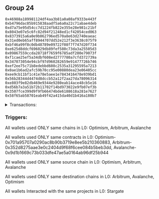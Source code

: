 ## Group 24

```0xd0caf8730c4bc89906b4eec73fa714b2826e7d85
0x46988a189981124df4aa3b81a0a08af9333e443f
0xb4796dac05b915838aadf5a6a0a22c71abae4deb
0xd7a75e95d54cc7d1224fb822e355e28e981c21bf
0x8043e07e5c6fc82d94f21248ed1cf42054ced063
0x8373915a6a0e9b062796ed570a8e63d2740eaeac
0x31ed0eb65aff8944707dd52e212f3e3638c075f9
0xbf46a99f8c0db48789e09722f08f7f747d20f734
0xe625d8ddcf696029db89fef580c73da3a25505d3
0x09867559ccda28718f7659f6785adf200e79073f
0xf1cae25ef5a34dbf608ed2777780a7cfd372739a
0x347073054e94cbf97d960282659e91477726b746
0xef2ee75c71b8edebbd608c2535a31295595a7213
0x0ae1b6ad2afc59b70cc95e00880dea23e06405cc
0xee9cb11bf1c41e78e5aee1e7843416478e939bd1
0x56b28344d4474d8dccb52a12f2aa27da78096314
0xe803f9e82db469e9344e9280eab14ace48cb5e16
0xd56b7a3a51b72b11702f14bd973022e9fb07ef3b
0x3507fce399d9f9fb66474bde6188618a281e7627
0x58f65ab58701eab49f42a415da40d1b416a180b7
```
<details>
<summary>Transactions:</summary>

Hashes: 

Wallet: 0xd0caf8730c4bc89906b4eec73fa714b2826e7d85

       Hash: 0xf9ab184bf1342ad6433cf6dfa79f4928935bfdb7895018c1b41882477f21e8e7
         - source chain: Optimism
         - destination chain: Arbitrum
         - project: Stargate
         - contract: 0x701a95707a0290ac8b90b3719e8ee5b210360883
         - value USD: 44.894448134
       Hash: 0x5717d01737fe01cea389d3f590e183d974dc1da15184078653118a793092fa05
         - source chain: Arbitrum
         - destination chain: Avalanche
         - project: Stargate
         - contract: 0x352d8275aae3e0c2404d9f68f6cee084b5beb3dd
         - value USD: 25.012892259
       Hash: 0xdaf28be0a9e6db3c82ccd10b12af2145d0d6e2ef74e670983158b17003528e62
         - source chain: Avalanche
         - destination chain: Optimism
         - project: Stargate
         - contract: 0x9d1b1669c73b033dfe47ae5a0164ab96df25b944
         - value USD: 22.152829441
       Hash: 0x8e6aa82d62e8443d40f157464e8a8e46d40fbb08ee96614ee2b34362c44158a5
         - source chain: Arbitrum
         - destination chain: Avalanche
         - project: Stargate
         - contract: 0x352d8275aae3e0c2404d9f68f6cee084b5beb3dd
         - value USD: 19.399581309
       Hash: 0x10b07dd6a754e0c37c1f0ca89b4352ff0371192ba809e27055409c7dfcd29908
         - source chain: Avalanche
         - destination chain: Optimism
         - project: Stargate
         - contract: 0x9d1b1669c73b033dfe47ae5a0164ab96df25b944
         - value USD: 16.997565044
Wallet: 0x46988a189981124df4aa3b81a0a08af9333e443f

       Hash:0xdc306cd90725564c55e43f5f141f26cbdfb4cbcc776bb58c5e65969aa83cb58d
         - source chain: Optimism
         - destination chain: Arbitrum
         - project: Stargate
         - contract: 0x701a95707a0290ac8b90b3719e8ee5b210360883
         - value USD: 47.386100171
       Hash:0xe41705a9d1455e4f671a2f1cab4c438fb7fe5716ec5c3a9ca9095f7999b112a0
         - source chain: Arbitrum
         - destination chain: Avalanche
         - project: Stargate
         - contract: 0x352d8275aae3e0c2404d9f68f6cee084b5beb3dd
         - value USD: 27.229105882
       Hash:0x445fed2277c8c2438d4f336cb3d53609e88a2bf2cfaa730be77240a15864f6f4
         - source chain: Avalanche
         - destination chain: Arbitrum
         - project: Stargate
         - contract: 0x9d1b1669c73b033dfe47ae5a0164ab96df25b944
         - value USD: 24.464494483
       Hash:0xc2ad50f66b4abb23ac3bf7bab69499db9325d0b2c18177fb38966502c87f459e
         - source chain: Arbitrum
         - destination chain: Avalanche
         - project: Stargate
         - contract: 0x352d8275aae3e0c2404d9f68f6cee084b5beb3dd
         - value USD: 1.923186967
       Hash:0xddd4193555ac443f49dc966ffdceb174f6265afcf6a25e19ace2f755c7db52b2
         - source chain: Arbitrum
         - destination chain: Avalanche
         - project: Stargate
         - contract: 0x352d8275aae3e0c2404d9f68f6cee084b5beb3dd
         - value USD: 16.657200183
       Hash:0xd039fefc14a7874a77546080b2792ce1faba3316ae2f4bf3987e9788b98812bd
         - source chain: Avalanche
         - destination chain: Optimism
         - project: Stargate
         - contract: 0x9d1b1669c73b033dfe47ae5a0164ab96df25b944
         - value USD: 16.676603804
Wallet: 0xb4796dac05b915838aadf5a6a0a22c71abae4deb

       Hash:0xe93447988f88f3960bcada08ba4f974b71cd6e2f7287bcd525b362c125dd8193
         - source chain: Optimism
         - destination chain: Arbitrum
         - project: Stargate
         - contract: 0x701a95707a0290ac8b90b3719e8ee5b210360883
         - value USD: 47.49578459
       Hash:0x3ab266bfe43164410719d8797c5902a20b7bac7f0a289252f98862f1aefbf6f2
         - source chain: Arbitrum
         - destination chain: Avalanche
         - project: Stargate
         - contract: 0x352d8275aae3e0c2404d9f68f6cee084b5beb3dd
         - value USD: 27.470845755
       Hash:0xe0b38aa8799958daab54ccaa00090fe87221a7cbd2af6206113e7da7d9271b13
         - source chain: Avalanche
         - destination chain: Optimism
         - project: Stargate
         - contract: 0x9d1b1669c73b033dfe47ae5a0164ab96df25b944
         - value USD: 24.664807584
       Hash:0xefc190fac453b70a6e3a99a51e84c42c1a9c4a14b801b948c8c4717480eb34d0
         - source chain: Arbitrum
         - destination chain: Avalanche
         - project: Stargate
         - contract: 0x352d8275aae3e0c2404d9f68f6cee084b5beb3dd
         - value USD: 20.871681697
       Hash:0xcbea5fadfe570aeafd9cf26f354a8c59a0ac850e3c655ae22d14a74cae414425
         - source chain: Avalanche
         - destination chain: Optimism
         - project: Stargate
         - contract: 0x9d1b1669c73b033dfe47ae5a0164ab96df25b944
         - value USD: 19.797875222
Wallet: 0xd7a75e95d54cc7d1224fb822e355e28e981c21bf

       Hash:0x3a01c5aae732ea1503af6b286712067476103805b88e6fe185956626b14a738b
         - source chain: Optimism
         - destination chain: Arbitrum
         - project: Stargate
         - contract: 0x701a95707a0290ac8b90b3719e8ee5b210360883
         - value USD: 47.183186472
       Hash:0x8c3fc87807c9f5d05554c00b66ffaaa8a9c98d683a571e030e825f296e3888ad
         - source chain: Arbitrum
         - destination chain: Avalanche
         - project: Stargate
         - contract: 0x352d8275aae3e0c2404d9f68f6cee084b5beb3dd
         - value USD: 27.6335721
       Hash:0x98d2d16b793d712af68d78ca16bfa9031bfa26890c936c3cdcec121325747b6c
         - source chain: Avalanche
         - destination chain: Optimism
         - project: Stargate
         - contract: 0x9d1b1669c73b033dfe47ae5a0164ab96df25b944
         - value USD: 24.816240033
       Hash:0x1916d191a3f8f21e2afb2fb5d925d4ec12bf8f8afff7db4c488dc038baa736a0
         - source chain: Arbitrum
         - destination chain: Avalanche
         - project: Stargate
         - contract: 0x352d8275aae3e0c2404d9f68f6cee084b5beb3dd
         - value USD: 19.846629715
       Hash:0xf44967044cd071ef4fc9961c8bca4cef9af8967bb6873a1eda0cf5ce0ebd7e59
         - source chain: Avalanche
         - destination chain: Optimism
         - project: Stargate
         - contract: 0x9d1b1669c73b033dfe47ae5a0164ab96df25b944
         - value USD: 18.737850967
Wallet: 0x8043e07e5c6fc82d94f21248ed1cf42054ced063

       Hash:0x4231ccf8fff54e2483065312f0e4e65f8cd7c60840bdcad4d4162c968d0c5676
         - source chain: Optimism
         - destination chain: Arbitrum
         - project: Stargate
         - contract: 0x701a95707a0290ac8b90b3719e8ee5b210360883
         - value USD: 486.106322008
       Hash:0x437be949ac7756edf47f9a4abe2b1260c0e4508ef4396ff2939c8b5fc33f43bf
         - source chain: Arbitrum
         - destination chain: Avalanche
         - project: Stargate
         - contract: 0x352d8275aae3e0c2404d9f68f6cee084b5beb3dd
         - value USD: 243.234005637
       Hash:0xe5608bafa9a8e6daef48289950ab3c5bb32d4f33cac4316c9d56368be53a0ecc
         - source chain: Avalanche
         - destination chain: Optimism
         - project: Stargate
         - contract: 0x9d1b1669c73b033dfe47ae5a0164ab96df25b944
         - value USD: 239.491775299
       Hash:0xd1043a028c11950c945f477b3e19c76368351ad562c34a5d2420a067282a5a59
         - source chain: Arbitrum
         - destination chain: Avalanche
         - project: Stargate
         - contract: 0x352d8275aae3e0c2404d9f68f6cee084b5beb3dd
         - value USD: 20.405126288
       Hash:0x029d24a6f5f310fc37fcb328375eb2b16a3caee0fa7f31b91f75dd3f59eff3a1
         - source chain: Avalanche
         - destination chain: Optimism
         - project: Stargate
         - contract: 0x9d1b1669c73b033dfe47ae5a0164ab96df25b944
         - value USD: 19.240477598
Wallet: 0x8373915a6a0e9b062796ed570a8e63d2740eaeac

       Hash:0x6927640aac014996ada60c308f828b557f4c421197867c6f14872e8f299dbab0
         - source chain: Optimism
         - destination chain: Arbitrum
         - project: Stargate
         - contract: 0x701a95707a0290ac8b90b3719e8ee5b210360883
         - value USD: 46.939528755
       Hash:0xc631763adb51e4e5425181f68344770409fb68093b0e7b6db01cf6c159bb98e0
         - source chain: Arbitrum
         - destination chain: Avalanche
         - project: Stargate
         - contract: 0x352d8275aae3e0c2404d9f68f6cee084b5beb3dd
         - value USD: 27.453382239
       Hash:0x9e4bbf5951651c1a91b3489002469b9b317125fcb91a670ef34a7c22d24d1501
         - source chain: Avalanche
         - destination chain: Optimism
         - project: Stargate
         - contract: 0x9d1b1669c73b033dfe47ae5a0164ab96df25b944
         - value USD: 24.652617693
       Hash:0xfe8b9ea42fa7c920f66f5ff4e20bfd0ba10db76b2681386eb5c2e1b70e7233c8
         - source chain: Arbitrum
         - destination chain: Avalanche
         - project: Stargate
         - contract: 0x352d8275aae3e0c2404d9f68f6cee084b5beb3dd
         - value USD: 19.082039369
       Hash:0x345d11b8905dc9b95815602dc6c6f233111016df129995df9ffe35b1e756f3f4
         - source chain: Avalanche
         - destination chain: Optimism
         - project: Stargate
         - contract: 0x9d1b1669c73b033dfe47ae5a0164ab96df25b944
         - value USD: 17.898504302
Wallet: 0x31ed0eb65aff8944707dd52e212f3e3638c075f9

       Hash:0xcc16376904290f57d8916969a8ce738b25efbd9b42b0967663c747dfb726fdfc
         - source chain: Optimism
         - destination chain: Arbitrum
         - project: Stargate
         - contract: 0x701a95707a0290ac8b90b3719e8ee5b210360883
         - value USD: 46.719900773
       Hash:0xc15b0abc519fe5d29c22e478891a799f518f6f18ef23daf932ae9f88099376b2
         - source chain: Arbitrum
         - destination chain: Avalanche
         - project: Stargate
         - contract: 0x352d8275aae3e0c2404d9f68f6cee084b5beb3dd
         - value USD: 27.822193071
       Hash:0x787a6705314ba2957cc7b47494ae73b64b75e95cbe2d2413a354b1f67a9ec374
         - source chain: Avalanche
         - destination chain: Optimism
         - project: Stargate
         - contract: 0x9d1b1669c73b033dfe47ae5a0164ab96df25b944
         - value USD: 25.047294555
       Hash:0x2537b0fff5bc67a03b346fd549e59f670e8a06d0974dbd01de940c78e58a5613
         - source chain: Arbitrum
         - destination chain: Avalanche
         - project: Stargate
         - contract: 0x352d8275aae3e0c2404d9f68f6cee084b5beb3dd
         - value USD: 19.315715492
       Hash:0x4b9f04c1ab1e170fa9504f778c518eeb87a30e642325578d6379443f29c77866
         - source chain: Avalanche
         - destination chain: Optimism
         - project: Stargate
         - contract: 0x9d1b1669c73b033dfe47ae5a0164ab96df25b944
         - value USD: 18.138574288
Wallet: 0xbf46a99f8c0db48789e09722f08f7f747d20f734

       Hash:0xf4003ae525429f74ffe62502c5190d94a25bf4a42c583ad139a1f0e524fa04f3
         - source chain: Optimism
         - destination chain: Arbitrum
         - project: Stargate
         - contract: 0x701a95707a0290ac8b90b3719e8ee5b210360883
         - value USD: 46.517811062
       Hash:0xd4fb9a79c54e75583617d55f1f873657270959b76c8b040392769d527e1c5852
         - source chain: Arbitrum
         - destination chain: Avalanche
         - project: Stargate
         - contract: 0x352d8275aae3e0c2404d9f68f6cee084b5beb3dd
         - value USD: 27.416012018
       Hash:0xaf92672b08d329c5fd0e03630266316f08538af8116e3b9a8866b1db07d7eafe
         - source chain: Avalanche
         - destination chain: Optimism
         - project: Stargate
         - contract: 0x9d1b1669c73b033dfe47ae5a0164ab96df25b944
         - value USD: 24.713999462
       Hash:0xa04854b23b311c92e7af8e12d914149bfe0aacce020caffdf9db9b9afe73605b
         - source chain: Arbitrum
         - destination chain: Avalanche
         - project: Stargate
         - contract: 0x352d8275aae3e0c2404d9f68f6cee084b5beb3dd
         - value USD: 22.380391585
       Hash:0x14db8dfdf69edbe979632058fca41cc5e147ccbbdd6b628a3f2c707017a2d69c
         - source chain: Avalanche
         - destination chain: Optimism
         - project: Stargate
         - contract: 0x9d1b1669c73b033dfe47ae5a0164ab96df25b944
         - value USD: 21.261591606
Wallet: 0xe625d8ddcf696029db89fef580c73da3a25505d3

       Hash:0xda830299eed1f5badf25c944b71927beb84c5c7a55e795d5f5ed95c03162406c
         - source chain: Optimism
         - destination chain: Arbitrum
         - project: Stargate
         - contract: 0x701a95707a0290ac8b90b3719e8ee5b210360883
         - value USD: 47.113160847
       Hash:0xdc0e0017a3968f7ece1ae38e8562cdb0909a4b53f01bc0e5460620113a9c7a36
         - source chain: Arbitrum
         - destination chain: Avalanche
         - project: Stargate
         - contract: 0x352d8275aae3e0c2404d9f68f6cee084b5beb3dd
         - value USD: 29.301142205
       Hash:0x40f5aa3ce525a2e47e9ee6059ded109808e1de6fb0c2a22a2a23f69487806083
         - source chain: Avalanche
         - destination chain: Optimism
         - project: Stargate
         - contract: 0x9d1b1669c73b033dfe47ae5a0164ab96df25b944
         - value USD: 26.616261901
       Hash:0x1d2992bc0652e4e42a292fc8d66ef1bfab2af24a54c9c72acb2177c041730384
         - source chain: Arbitrum
         - destination chain: Avalanche
         - project: Stargate
         - contract: 0x352d8275aae3e0c2404d9f68f6cee084b5beb3dd
         - value USD: 20.561506248
       Hash:0xfc026e6d0271420ff6f71bd7dfa2fa993f6c787f9964f798b149bd05ae44ddf4
         - source chain: Avalanche
         - destination chain: Optimism
         - project: Stargate
         - contract: 0x9d1b1669c73b033dfe47ae5a0164ab96df25b944
         - value USD: 19.397818232
Wallet: 0x09867559ccda28718f7659f6785adf200e79073f

       Hash:0x6361cf17a4b7af2ea3b45ff15ec800d50462c5f1169994c5b668330c7478407a
         - source chain: Optimism
         - destination chain: Arbitrum
         - project: Stargate
         - contract: 0x701a95707a0290ac8b90b3719e8ee5b210360883
         - value USD: 47.286551856
       Hash:0xedb13fbe76526800aab6eee2ffa14b0f5ff26271fe95c27f8fe10df7c3f81eb6
         - source chain: Arbitrum
         - destination chain: Avalanche
         - project: Stargate
         - contract: 0x352d8275aae3e0c2404d9f68f6cee084b5beb3dd
         - value USD: 29.190662335
       Hash:0xedfe9aa48fb338469193309e95bcdf31533ed03595cd099247557f5904c79e2e
         - source chain: Avalanche
         - destination chain: Optimism
         - project: Stargate
         - contract: 0x9d1b1669c73b033dfe47ae5a0164ab96df25b944
         - value USD: 26.508145045
       Hash:0x1609a0d696f8bf3371dc376d0c6f475e39fe65780bf56b3f1f54578ca29f2259
         - source chain: Arbitrum
         - destination chain: Avalanche
         - project: Stargate
         - contract: 0x352d8275aae3e0c2404d9f68f6cee084b5beb3dd
         - value USD: 19.692454304
       Hash:0x6782d9bc86059a287db4f9559c246a2477aa561cacf22f10d8570b54a16fcb33
         - source chain: Avalanche
         - destination chain: Optimism
         - project: Stargate
         - contract: 0x9d1b1669c73b033dfe47ae5a0164ab96df25b944
         - value USD: 18.507892579
Wallet: 0xf1cae25ef5a34dbf608ed2777780a7cfd372739a

       Hash:0x7253a480653d1386ab50b54ba1a031641ef16df24ae16c772196559dd76a7d06
         - source chain: Optimism
         - destination chain: Arbitrum
         - project: Stargate
         - contract: 0x701a95707a0290ac8b90b3719e8ee5b210360883
         - value USD: 47.230077024
       Hash:0x80401da1d32107579dd3298eca7e8d4d95674300946abffb64edb0f4f0e94f05
         - source chain: Arbitrum
         - destination chain: Avalanche
         - project: Stargate
         - contract: 0x352d8275aae3e0c2404d9f68f6cee084b5beb3dd
         - value USD: 29.389993529
       Hash:0x282aca99faea61f6f36acc32ddc84d367323686e16952cb9065f35f498fdc90c
         - source chain: Avalanche
         - destination chain: Optimism
         - project: Stargate
         - contract: 0x9d1b1669c73b033dfe47ae5a0164ab96df25b944
         - value USD: 26.734295991
       Hash:0x8109289b232027f50b0322cf027c7fa521002b1de81556054ecc65c0fd22739a
         - source chain: Arbitrum
         - destination chain: Avalanche
         - project: Stargate
         - contract: 0x352d8275aae3e0c2404d9f68f6cee084b5beb3dd
         - value USD: 20.214601323
       Hash:0xc1244f084a8d1c07721d39663e887d209cef989fc6410250b1d6b6f018cb608d
         - source chain: Avalanche
         - destination chain: Optimism
         - project: Stargate
         - contract: 0x9d1b1669c73b033dfe47ae5a0164ab96df25b944
         - value USD: 19.047563413
Wallet: 0x347073054e94cbf97d960282659e91477726b746

       Hash:0x0b6eb30903e98f0b64290cb0d9c231474978315be5aaf345a3426c7bb475c8a7
         - source chain: Optimism
         - destination chain: Arbitrum
         - project: Stargate
         - contract: 0x701a95707a0290ac8b90b3719e8ee5b210360883
         - value USD: 47.224807794
       Hash:0xa3ab403433bd7137fedabd2a02719c4fd6db8c0c2b6c0529a9e81ba27171b8df
         - source chain: Arbitrum
         - destination chain: Avalanche
         - project: Stargate
         - contract: 0x352d8275aae3e0c2404d9f68f6cee084b5beb3dd
         - value USD: 29.739556976
       Hash:0xdc8e75ecf6fb46695670b8429e67fb8479eda3ee5031e7d905144dbd3c149e81
         - source chain: Avalanche
         - destination chain: Optimism
         - project: Stargate
         - contract: 0x9d1b1669c73b033dfe47ae5a0164ab96df25b944
         - value USD: 27.087878881
       Hash:0xe6a7e544b6a0821b6ea9bdfb254f78295891df7ab4881310622760e5adf7e59f
         - source chain: Arbitrum
         - destination chain: Avalanche
         - project: Stargate
         - contract: 0x352d8275aae3e0c2404d9f68f6cee084b5beb3dd
         - value USD: 18.892565189
       Hash:0x5900a9679c2b3a9a89692b0d956ba0538b03040310caea856258ebb7e57b0384
         - source chain: Avalanche
         - destination chain: Optimism
         - project: Stargate
         - contract: 0x9d1b1669c73b033dfe47ae5a0164ab96df25b944
         - value USD: 17.701823012
Wallet: 0xef2ee75c71b8edebbd608c2535a31295595a7213

       Hash:0x58698cfef7f085a69f4a32e0b7bfbe608e626b2c93510cf2879f87202fcf2e89
         - source chain: Optimism
         - destination chain: Arbitrum
         - project: Stargate
         - contract: 0x701a95707a0290ac8b90b3719e8ee5b210360883
         - value USD: 47.494671392
       Hash:0xab09505374ce99f9b1ad07f9ac1b3f1c36c71fd1eea4e007ff0015fca4118c43
         - source chain: Arbitrum
         - destination chain: Avalanche
         - project: Stargate
         - contract: 0x352d8275aae3e0c2404d9f68f6cee084b5beb3dd
         - value USD: 29.547521339
       Hash:0x62842c598de331f3f2dd200365598ace555bb003b86da353b3ba7f14e79413fa
         - source chain: Avalanche
         - destination chain: Optimism
         - project: Stargate
         - contract: 0x9d1b1669c73b033dfe47ae5a0164ab96df25b944
         - value USD: 26.928332514
       Hash:0xaf1cbdacb7979d9fb4fafba53aa815f3195b537dc879e69885d1706cf4d2a57d
         - source chain: Arbitrum
         - destination chain: Avalanche
         - project: Stargate
         - contract: 0x352d8275aae3e0c2404d9f68f6cee084b5beb3dd
         - value USD: 21.306803547
       Hash:0x7ab7182a327b88ca7041f08bdce724e78e814d62d9a43998bd8e061c550ebd4b
         - source chain: Avalanche
         - destination chain: Optimism
         - project: Stargate
         - contract: 0x9d1b1669c73b033dfe47ae5a0164ab96df25b944
         - value USD: 20.178162908
Wallet: 0x0ae1b6ad2afc59b70cc95e00880dea23e06405cc

       Hash:0x068db8cffc93dcc9cc2f47c75f8b49eb2cf227b9630d8b42265132e45e2a4990
         - source chain: Optimism
         - destination chain: Arbitrum
         - project: Stargate
         - contract: 0x701a95707a0290ac8b90b3719e8ee5b210360883
         - value USD: 47.532151626
       Hash:0xe5347ed9576bf48b1513b83205b8744775e35d4c8a0a215728bad8a71420ba44
         - source chain: Arbitrum
         - destination chain: Avalanche
         - project: Stargate
         - contract: 0x352d8275aae3e0c2404d9f68f6cee084b5beb3dd
         - value USD: 29.908942568
       Hash:0x8b883e7e6ea8df5564c5aa5cd58a3071c658fdfd50ce7a753f3c498310218955
         - source chain: Avalanche
         - destination chain: Optimism
         - project: Stargate
         - contract: 0x9d1b1669c73b033dfe47ae5a0164ab96df25b944
         - value USD: 27.299534254
       Hash:0xb2c7bb944fa8b25c7689312acef086dfd22cc4a28cc52681c5bb8dc628f5aac2
         - source chain: Arbitrum
         - destination chain: Avalanche
         - project: Stargate
         - contract: 0x352d8275aae3e0c2404d9f68f6cee084b5beb3dd
         - value USD: 19.33841884
       Hash:0x972b88fe3e6d9bbed014a17ba1a1ad041f34a26b4d315e1fbcf47c4e38ae30c6
         - source chain: Avalanche
         - destination chain: Optimism
         - project: Stargate
         - contract: 0x9d1b1669c73b033dfe47ae5a0164ab96df25b944
         - value USD: 18.165822817
Wallet: 0xee9cb11bf1c41e78e5aee1e7843416478e939bd1

       Hash:0xd547848e61e6ac4a0e9cf324257e48455599b226422fa2bfe3902db96c3033a9
         - source chain: Optimism
         - destination chain: Arbitrum
         - project: Stargate
         - contract: 0x701a95707a0290ac8b90b3719e8ee5b210360883
         - value USD: 46.866495871
       Hash:0x541beb670bedc4d492928359dc4990f6fda4e937645cb5d1ad9ce2738e544f6c
         - source chain: Arbitrum
         - destination chain: Avalanche
         - project: Stargate
         - contract: 0x352d8275aae3e0c2404d9f68f6cee084b5beb3dd
         - value USD: 28.921170932
       Hash:0x6b9bd4271ce7e6f77b46b92a13c2b71f71f617b9270d07434d383f1029e50da5
         - source chain: Avalanche
         - destination chain: Optimism
         - project: Stargate
         - contract: 0x9d1b1669c73b033dfe47ae5a0164ab96df25b944
         - value USD: 26.473797993
       Hash:0xa9702356faf5da6eb6dc4c86bdaf5d378d0a7b89cf352394ad7ca36b2c89486f
         - source chain: Arbitrum
         - destination chain: Avalanche
         - project: Stargate
         - contract: 0x352d8275aae3e0c2404d9f68f6cee084b5beb3dd
         - value USD: 20.064363105
       Hash:0x8061319326bea9632286b0f5a7463ddbdb26153ed7542e2b49c85107c3f15e30
         - source chain: Avalanche
         - destination chain: Optimism
         - project: Stargate
         - contract: 0x9d1b1669c73b033dfe47ae5a0164ab96df25b944
         - value USD: 18.898359847
Wallet: 0x56b28344d4474d8dccb52a12f2aa27da78096314

       Hash:0xc3d1350f8e51d7c1b27568f6221f49b559f65ea1d11ab38a71cf4b64efaa0fae
         - source chain: Optimism
         - destination chain: Arbitrum
         - project: Stargate
         - contract: 0x701a95707a0290ac8b90b3719e8ee5b210360883
         - value USD: 46.879808416
       Hash:0x916563b2dd01813d97c8a372da50192bc7ed43330d14d4136a9235e1f1075ad2
         - source chain: Arbitrum
         - destination chain: Avalanche
         - project: Stargate
         - contract: 0x352d8275aae3e0c2404d9f68f6cee084b5beb3dd
         - value USD: 30.201660297
       Hash:0xe2fc2c85c2fa51f28077a4fc4488f56c72697c1b913ca89bb8628fe712243bad
         - source chain: Avalanche
         - destination chain: Optimism
         - project: Stargate
         - contract: 0x9d1b1669c73b033dfe47ae5a0164ab96df25b944
         - value USD: 27.666819138
       Hash:0x19930e30706c92a6d2e5e99e0208afb7e9412ec53a61d82e49ace232c19e2faa
         - source chain: Arbitrum
         - destination chain: Avalanche
         - project: Stargate
         - contract: 0x352d8275aae3e0c2404d9f68f6cee084b5beb3dd
         - value USD: 19.134908537
       Hash:0x339db7ab9fcfd8b42e256faae95585664bb66ac9cfb64a510b4346ccdcb0ae66
         - source chain: Avalanche
         - destination chain: Optimism
         - project: Stargate
         - contract: 0x9d1b1669c73b033dfe47ae5a0164ab96df25b944
         - value USD: 17.672722923
Wallet: 0xe803f9e82db469e9344e9280eab14ace48cb5e16

       Hash:0x6e5f0c988ae0a64fdf75c3f1ad32c860519f3313bbefa615f023a6b6dbcd3a38
         - source chain: Optimism
         - destination chain: Arbitrum
         - project: Stargate
         - contract: 0x701a95707a0290ac8b90b3719e8ee5b210360883
         - value USD: 47.020527618
       Hash:0xe03f571395dd15bd3cfffaad6fe450d3e23ea3e2b5c38e6895ee90b643646159
         - source chain: Arbitrum
         - destination chain: Avalanche
         - project: Stargate
         - contract: 0x352d8275aae3e0c2404d9f68f6cee084b5beb3dd
         - value USD: 30.071832993
       Hash:0x0275069c0582e11bf91a039247c220a36a29dabfe6fbbdb4bf5d101f0799f5b4
         - source chain: Avalanche
         - destination chain: Optimism
         - project: Stargate
         - contract: 0x9d1b1669c73b033dfe47ae5a0164ab96df25b944
         - value USD: 27.53554239
       Hash:0x797ba12fbcde8772a7d208614b164f86ad28ac35cc63739663e062b8d6470ff0
         - source chain: Arbitrum
         - destination chain: Avalanche
         - project: Stargate
         - contract: 0x352d8275aae3e0c2404d9f68f6cee084b5beb3dd
         - value USD: 19.516105435
       Hash:0x8df306054c7093bcf094ab838c6a45da3fc22b0127ab43bd9ad9bd023dfae14a
         - source chain: Avalanche
         - destination chain: Optimism
         - project: Stargate
         - contract: 0x9d1b1669c73b033dfe47ae5a0164ab96df25b944
         - value USD: 18.302737301
Wallet: 0xd56b7a3a51b72b11702f14bd973022e9fb07ef3b

       Hash:0x022ec575246d7af5d9b10d6d694830cbafb355cc7621b6f944ce1a767aa21151
         - source chain: Optimism
         - destination chain: Arbitrum
         - project: Stargate
         - contract: 0x701a95707a0290ac8b90b3719e8ee5b210360883
         - value USD: 47.5494426
       Hash:0x607d5b87b7e5f6622483da8fe774fc98a4281a9af223b70d3b99f2ac00c80b9a
         - source chain: Arbitrum
         - destination chain: Avalanche
         - project: Stargate
         - contract: 0x352d8275aae3e0c2404d9f68f6cee084b5beb3dd
         - value USD: 29.910405281
       Hash:0xd50962b573eb4e4d0c119a8cc11a8dc9fae1eb16806dc4f8475aba17f09e5ac5
         - source chain: Avalanche
         - destination chain: Optimism
         - project: Stargate
         - contract: 0x9d1b1669c73b033dfe47ae5a0164ab96df25b944
         - value USD: 27.294639684
       Hash:0xbfe94093fc22a25fce320637bc7fe3354ce6ef59de8f2e516af2cea9055bcb16
         - source chain: Arbitrum
         - destination chain: Avalanche
         - project: Stargate
         - contract: 0x352d8275aae3e0c2404d9f68f6cee084b5beb3dd
         - value USD: 19.879828913
       Hash:0x2362e441bde91694fd942c4918566471bb932890d3f0ebdde9bfc9a39280c1cd
         - source chain: Avalanche
         - destination chain: Optimism
         - project: Stargate
         - contract: 0x9d1b1669c73b033dfe47ae5a0164ab96df25b944
         - value USD: 18.668624407
Wallet: 0x3507fce399d9f9fb66474bde6188618a281e7627

       Hash:0xd3d99571c7552ac505f3077445fd4646a7eeb16a1202f3404b6abbf0a757648e
         - source chain: Optimism
         - destination chain: Arbitrum
         - project: Stargate
         - contract: 0x701a95707a0290ac8b90b3719e8ee5b210360883
         - value USD: 46.829854825
       Hash:0xa1fd556088c418b04bb467f2f3c8ad69080969c4c36e614570b42e450cccd057
         - source chain: Arbitrum
         - destination chain: Avalanche
         - project: Stargate
         - contract: 0x352d8275aae3e0c2404d9f68f6cee084b5beb3dd
         - value USD: 31.914660554
       Hash:0x4bcb4160a798556d755e4ffd5b98fbee9255a5cb6df4146b3ce8a1c04b240683
         - source chain: Avalanche
         - destination chain: Optimism
         - project: Stargate
         - contract: 0x9d1b1669c73b033dfe47ae5a0164ab96df25b944
         - value USD: 29.065533307
       Hash:0x944af4a5de7cc56ee57cda99ea0251bc0c8cefb7dca21d4d256859790912302f
         - source chain: Arbitrum
         - destination chain: Avalanche
         - project: Stargate
         - contract: 0x352d8275aae3e0c2404d9f68f6cee084b5beb3dd
         - value USD: 1.951067255
       Hash:0xdb0c2e33a49fa64e22a1b9b412a6277d96b4d3020e7c497e49ce51277b0b2829
         - source chain: Arbitrum
         - destination chain: Avalanche
         - project: Stargate
         - contract: 0x352d8275aae3e0c2404d9f68f6cee084b5beb3dd
         - value USD: 18.536113221
       Hash:0xae6f161ad70ffa9e5f755c6f4fc1cc7709d004c84be8e4423b2cd7a56ab08a0f
         - source chain: Avalanche
         - destination chain: Optimism
         - project: Stargate
         - contract: 0x9d1b1669c73b033dfe47ae5a0164ab96df25b944
         - value USD: 19.46978614
Wallet: 0x58f65ab58701eab49f42a415da40d1b416a180b7

       Hash:0x2f918085e30214cf0df436b5f5395df1bb907dcc4ff05ccddcf3e54318fc4e0d
         - source chain: Optimism
         - destination chain: Arbitrum
         - project: Stargate
         - contract: 0x701a95707a0290ac8b90b3719e8ee5b210360883
         - value USD: 48.659712276
       Hash:0x6b92b02f39fc505d1b077ad0170c4d8ef81c44bbd99c835638fb84fcd5a34a74
         - source chain: Arbitrum
         - destination chain: Avalanche
         - project: Stargate
         - contract: 0x352d8275aae3e0c2404d9f68f6cee084b5beb3dd
         - value USD: 28.581942524
       Hash:0x852d96945b4d8feb57bcb32bc8b47441890d09afe0e926d2a7cb89b22c575e28
         - source chain: Avalanche
         - destination chain: Optimism
         - project: Stargate
         - contract: 0x9d1b1669c73b033dfe47ae5a0164ab96df25b944
         - value USD: 25.769605382
       Hash:0xf7e8bae075ad593deb9290d2a801223f86a1a513612c12b9a2aeb46c3f37fe4d
         - source chain: Arbitrum
         - destination chain: Avalanche
         - project: Stargate
         - contract: 0x352d8275aae3e0c2404d9f68f6cee084b5beb3dd
         - value USD: 1.94181515
       Hash:0x15e05acf5b6307907fa64687504d2f863696a2ba527dce10f2e5b2bf5113f955
         - source chain: Arbitrum
         - destination chain: Avalanche
         - project: Stargate
         - contract: 0x352d8275aae3e0c2404d9f68f6cee084b5beb3dd
         - value USD: 18.785587108
       Hash:0x54b1c2dd98e2d4f52563b98402f910e518e0669e8819e5bb7bf3738c6cd26460
         - source chain: Avalanche
         - destination chain: Optimism
         - project: Stargate
         - contract: 0x9d1b1669c73b033dfe47ae5a0164ab96df25b944
         - value USD: 19.734797203

</details>


### Triggers: 
All wallets used ONLY same chains in L0: Optimism, Arbitrum, Avalanche

All wallets used ONLY same contracts in L0: Optimism-0x701a95707a0290ac8b90b3719e8ee5b210360883, Arbitrum-0x352d8275aae3e0c2404d9f68f6cee084b5beb3dd, Avalanche-0x9d1b1669c73b033dfe47ae5a0164ab96df25b944

All wallets used ONLY same source chain in L0: Optimism, Arbitrum, Avalanche

All wallets used ONLY same destination chains in L0: Arbitrum, Avalanche, Optimism

All wallets Interacted with the same projects in L0: Stargate

